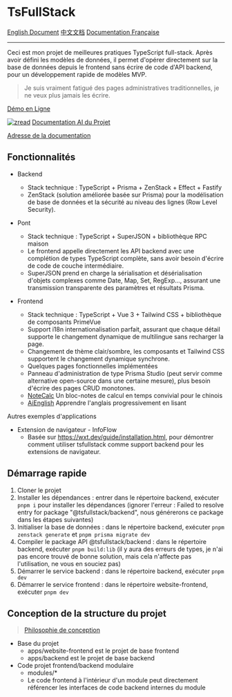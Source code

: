 # TsFullStack

[English Document](./README.md) [中文文档](./README_zh.md) [Documentation Française](./README_fr.md)

---

Ceci est mon projet de meilleures pratiques TypeScript full-stack. Après avoir défini les modèles de données, il permet d'opérer directement sur la base de données depuis le frontend sans écrire de code d'API backend, pour un développement rapide de modèles MVP.

> Je suis vraiment fatigué des pages administratives traditionnelles, je ne veux plus jamais les écrire.

[Démo en Ligne](http://tsfullstack.heartstack.space/)

[![zread](https://img.shields.io/badge/Ask_Zread-_.svg)](https://zread.ai/2234839/TsFullStack) [Documentation AI du Projet](https://zread.ai/2234839/TsFullStack)

[Adresse de la documentation](https://shenzilong.cn/index/TsFullStack.html#20250413211142-d533spm)

## Fonctionnalités

- Backend
  - Stack technique : TypeScript + Prisma + ZenStack + Effect + Fastify
  - ZenStack (solution améliorée basée sur Prisma) pour la modélisation de base de données et la sécurité au niveau des lignes (Row Level Security).

- Pont
  - Stack technique : TypeScript + SuperJSON + bibliothèque RPC maison
  - Le frontend appelle directement les API backend avec une complétion de types TypeScript complète, sans avoir besoin d'écrire de code de couche intermédiaire.
  - SuperJSON prend en charge la sérialisation et désérialisation d'objets complexes comme Date, Map, Set, RegExp..., assurant une transmission transparente des paramètres et résultats Prisma.

- Frontend
  - Stack technique : TypeScript + Vue 3 + Tailwind CSS + bibliothèque de composants PrimeVue
  - Support i18n internationalisation parfait, assurant que chaque détail supporte le changement dynamique de multilingue sans recharger la page.
  - Changement de thème clair/sombre, les composants et Tailwind CSS supportent le changement dynamique synchrone.
  - Quelques pages fonctionnelles implémentées
   - Panneau d'administration de type Prisma Studio (peut servir comme alternative open-source dans une certaine mesure), plus besoin d'écrire des pages CRUD monotones.
   - [NoteCalc](https://tsfullstack.heartstack.space/noteCalc) Un bloc-notes de calcul en temps convivial pour le chinois
   - [AiEnglish](https://tsfullstack.heartstack.space/AiEnglish) Apprendre l'anglais progressivement en lisant

Autres exemples d'applications

- Extension de navigateur - InfoFlow
  - Basée sur https://wxt.dev/guide/installation.html, pour démontrer comment utiliser tsfullstack comme support backend pour les extensions de navigateur.

## Démarrage rapide

1. Cloner le projet
2. Installer les dépendances : entrer dans le répertoire backend, exécuter `pnpm i` pour installer les dépendances (ignorer l'erreur : Failed to resolve entry for package "@tsfullstack/backend", nous générerons ce package dans les étapes suivantes)
3. Initialiser la base de données : dans le répertoire backend, exécuter `pnpm zenstack generate` et `pnpm prisma migrate dev`
4. Compiler le package API @tsfullstack/backend : dans le répertoire backend, exécuter `pnpm build:lib` (il y aura des erreurs de types, je n'ai pas encore trouvé de bonne solution, mais cela n'affecte pas l'utilisation, ne vous en souciez pas)
5. Démarrer le service backend : dans le répertoire backend, exécuter `pnpm dev`
6. Démarrer le service frontend : dans le répertoire website-frontend, exécuter `pnpm dev`

## Conception de la structure du projet

> [Philosophie de conception](https://shenzilong.cn/index/如何实现模块化加载的前端和后端代码.html)

- Base du projet
  - apps/website-frontend est le projet de base frontend
  - apps/backend est le projet de base backend
- Code projet frontend/backend modulaire
  - modules/*
  - Le code frontend à l'intérieur d'un module peut directement référencer les interfaces de code backend internes du module